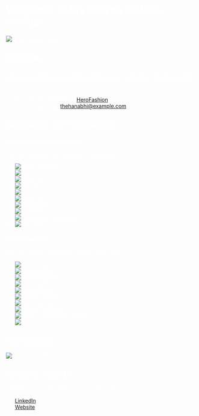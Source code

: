 <div style="background-image: url('background.png'); background-size: cover; background-repeat: no-repeat; width: 100%; height: auto; padding: 20px; color: white;">

# Welcome to My Frozen GitHub Profile!
![HeroFashion Logo](https://github.com/user-attachments/assets/620e016a-4800-465e-829a-1069dc619741)

## About Me

Hello! I'm a passionate Software Engineer with a love for creating innovative solutions and exploring the latest technologies. My journey in tech has been as cool as ice! ❄️

- I’m currently working on [HeroFashion](https://github.com/Frozen-ux/HeroFashion)
- How to reach me: [thehanabhi@example.com](mailto:thehanahbi@example.com)

## Languages and Frameworks

### Programming Languages

Here are some of the languages I work with:

1. ![Python](https://img.shields.io/badge/Python-3776AB?style=flat-square&logo=python&logoColor=white) Python
2. ![JavaScript](https://img.shields.io/badge/JavaScript-F7DF1E?style=flat-square&logo=javascript&logoColor=black) JavaScript
3. ![Java](https://img.shields.io/badge/Java-007396?style=flat-square&logo=java&logoColor=white) Java
4. ![C#](https://img.shields.io/badge/C%23-239120?style=flat-square&logo=csharp&logoColor=white) C#
5. ![C++](https://img.shields.io/badge/C++-00599C?style=flat-square&logo=cplusplus&logoColor=white) C++
6. ![Swift](https://img.shields.io/badge/Swift-F05138?style=flat-square&logo=swift&logoColor=white) Swift
7. ![Kotlin](https://img.shields.io/badge/Kotlin-7F52B7?style=flat-square&logo=kotlin&logoColor=white) Kotlin
8. ![PHP](https://img.shields.io/badge/PHP-777BB4?style=flat-square&logo=php&logoColor=white) PHP
9. ![TypeScript](https://img.shields.io/badge/TypeScript-007ACC?style=flat-square&logo=typescript&logoColor=white) TypeScript
10. ![SQL](https://img.shields.io/badge/SQL-003B57?style=flat-square&logo=sqlite&logoColor=white) SQL

### ⚙ Frameworks

Here are some frameworks I love to work with:

1. ![React](https://img.shields.io/badge/React-61DAFB?style=flat-square&logo=react&logoColor=black) React
2. ![Node.js](https://img.shields.io/badge/Node.js-339933?style=flat-square&logo=node.js&logoColor=white) Node.js
3. ![Django](https://img.shields.io/badge/Django-092E20?style=flat-square&logo=django&logoColor=white) Django
4. ![Flask](https://img.shields.io/badge/Flask-000000?style=flat-square&logo=flask&logoColor=white) Flask
5. ![Spring](https://img.shields.io/badge/Spring-6DB33F?style=flat-square&logo=spring&logoColor=white) Spring
6. ![Angular](https://img.shields.io/badge/Angular-DD0031?style=flat-square&logo=angular&logoColor=white) Angular
7. ![Vue.js](https://img.shields.io/badge/Vue.js-4FC08D?style=flat-square&logo=vue.js&logoColor=white) Vue.js
8. ![ASP.NET](https://img.shields.io/badge/ASP.NET-5C2D91?style=flat-square&logo=asp.net&logoColor=white) ASP.NET
9. ![Ruby on Rails](https://img.shields.io/badge/Ruby%20on%20Rails-CC0000?style=flat-square&logo=ruby-on-rails&logoColor=white) Ruby on Rails
10. ![Laravel](https://img.shields.io/badge/Laravel-FF2D20?style=flat-square&logo=laravel&logoColor=white) Laravel

## GitHub Stats
![Your GitHub Stats](https://github-readme-stats.vercel.app/api?username=Frozen-ux&show_icons=true&theme=white-black)

## Connect with Me
Feel free to connect with me on social media!

- [LinkedIn](https://linkedin.com/in/yourprofile)
- [Website](https://Frozen-ux.com)

</div>



